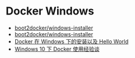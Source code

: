# Docker Windows

- [boot2docker/windows-installer](https://github.com/boot2docker/windows-installer/releases)
- [boot2docker/windows-installer](https://github.com/boot2docker/windows-installer)
- [Docker 在 Windows 下的安装以及 Hello World](https://www.cnblogs.com/bjfuouyang/p/3798198.html)
- [Windows 10 下 Docker 使用经验谈](https://www.cnblogs.com/daxnet/p/7719574.html)
